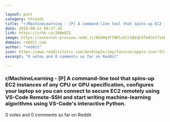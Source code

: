 ```yaml
---

layout: post
category: threads
title: "r/MachineLearning - [P] A command-line tool that spins-up EC2 instances of any CPU or GPU specification, configures your laptop so you can connect to secure EC2 remotely using VS-Code Remote-SSH and start writing machine-learning algorithms using VS-Code's interactive Python."
date: 2019-08-22 00:27:28
link: https://vrhk.co/2KWm8ZG
image: https://external-preview.redd.it/NIeMqYFlNRlvSCc1QVqC4T4dCeY7ikKOd3IrjNKuE4E.jpg?auto=webp&s=dc01ca7d1668529ed43aebf3d11b193acbe2d14e
domain: reddit.com
author: "reddit"
icon: https://www.redditstatic.com/desktop2x/img/favicon/apple-icon-57x57.png
excerpt: "0 votes and 0 comments so far on Reddit"

---
```


### r/MachineLearning - [P] A command-line tool that spins-up EC2 instances of any CPU or GPU specification, configures your laptop so you can connect to secure EC2 remotely using VS-Code Remote-SSH and start writing machine-learning algorithms using VS-Code's interactive Python.

0 votes and 0 comments so far on Reddit